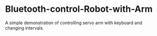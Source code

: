 # Bluetooth-control-Robot-with-Arm

A simple demonstration of controlling servo arm with keyboard and changing intervals. 
